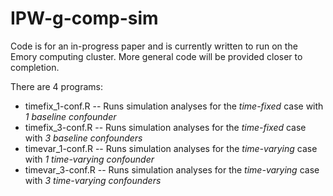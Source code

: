 # IPW-g-comp-sim

Code is for an in-progress paper and is currently written to run on the Emory computing cluster. More general code will be provided closer to completion.

There are 4 programs:
  - timefix_1-conf.R -- Runs simulation analyses for the *time-fixed* case with *1 baseline confounder*
  - timefix_3-conf.R -- Runs simulation analyses for the *time-fixed* case with *3 baseline confounders*
  - timevar_1-conf.R -- Runs simulation analyses for the *time-varying* case with *1 time-varying confounder*
  - timevar_3-conf.R -- Runs simulation analyses for the *time-varying* case with *3 time-varying confounders*

